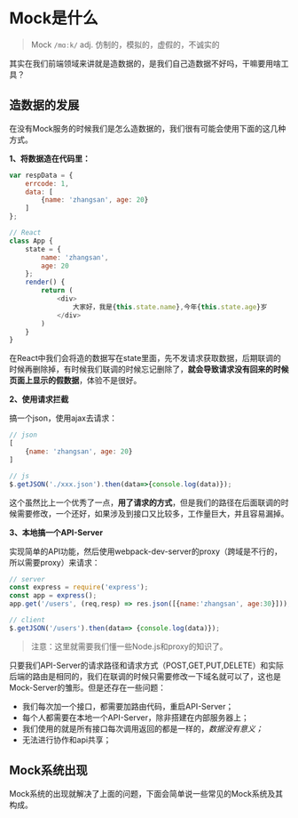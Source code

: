 # Mock是什么

> Mock `/mɑːk/` adj. 仿制的，模拟的，虚假的，不诚实的

其实在我们前端领域来讲就是造数据的，是我们自己造数据不好吗，干嘛要用啥工具？

## 造数据的发展

在没有Mock服务的时候我们是怎么造数据的，我们很有可能会使用下面的这几种方式。

**1、将数据造在代码里：**

```js
var respData = {
    errcode: 1,
    data: [
        {name: 'zhangsan', age: 20}
    ]
};

// React
class App {
    state = {
        name: 'zhangsan',
        age: 20
    };
    render() {
        return (
            <div>
                大家好，我是{this.state.name},今年{this.state.age}岁
            </div>
        )
    }
}
```

在React中我们会将造的数据写在state里面，先不发请求获取数据，后期联调的时候再删除掉，有时候我们联调的时候忘记删除了，**就会导致请求没有回来的时候页面上显示的假数据**，体验不是很好。

**2、使用请求拦截**

搞一个json，使用ajax去请求：

```js
// json
[
    {name: 'zhangsan', age: 20}
]

// js
$.getJSON('./xxx.json').then(data=>{console.log(data)});
```

这个虽然比上一个优秀了一点，**用了请求的方式**，但是我们的路径在后面联调的时候需要修改，一个还好，如果涉及到接口又比较多，工作量巨大，并且容易漏掉。

**3、本地搞一个API-Server**

实现简单的API功能，然后使用webpack-dev-server的proxy（跨域是不行的，所以需要proxy）来请求：

```js
// server
const express = require('express');
const app = express();
app.get('/users', (req,resp) => res.json([{name:'zhangsan', age:30}]));

// client
$.getJSON('/users').then(data=> {console.log(data)});
```

> 注意：这里就需要我们懂一些Node.js和proxy的知识了。

只要我们API-Server的请求路径和请求方式（POST,GET,PUT,DELETE）和实际后端的路由是相同的，我们在联调的时候只需要修改一下域名就可以了，这也是Mock-Server的雏形。但是还存在一些问题：

* 我们每次加一个接口，都需要加路由代码，重启API-Server；
* 每个人都需要在本地一个API-Server，除非搭建在内部服务器上；
* 我们使用的就是所有接口每次调用返回的都是一样的，_数据没有意义；_
* 无法进行协作和api共享；

## Mock系统出现

Mock系统的出现就解决了上面的问题，下面会简单说一些常见的Mock系统及其构成。

